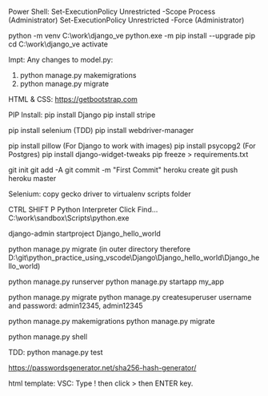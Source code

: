 Power Shell:
Set-ExecutionPolicy Unrestricted -Scope Process (Administrator)
Set-ExecutionPolicy Unrestricted -Force (Administrator)

python -m venv C:\work\django_ve
python.exe -m pip install --upgrade pip
cd C:\work\django_ve
activate

Impt:
Any changes to model.py: 
1. python manage.py makemigrations
2. python manage.py migrate

HTML & CSS:
https://getbootstrap.com

PIP Install:
pip install Django
pip install stripe

pip install selenium (TDD)
pip install webdriver-manager

pip install pillow (For Django to work with images)
pip install psycopg2 (For Postgres)
pip install django-widget-tweaks
pip  freeze > requirements.txt 

git init
git add -A
git commit -m "First Commit"
heroku create
git push heroku master

Selenium:
copy gecko driver to virtualenv scripts folder


CTRL SHIFT P
Python Interpreter
Click Find...
C:\work\sandbox\Scripts\python.exe


django-admin startproject Django_hello_world

 python manage.py migrate (in outer directory therefore D:\git\python_practice_using_vscode\Django\Django_hello_world\Django_hello_world)

 python manage.py runserver
 python manage.py startapp my_app

 python manage.py migrate
 python manage.py createsuperuser
 username and password: admin12345, admin12345

 python manage.py  makemigrations
 python manage.py migrate

 python manage.py shell

 TDD:
 python manage.py test

 https://passwordsgenerator.net/sha256-hash-generator/

 html template:
 VSC:
 Type ! then click > then ENTER key.
